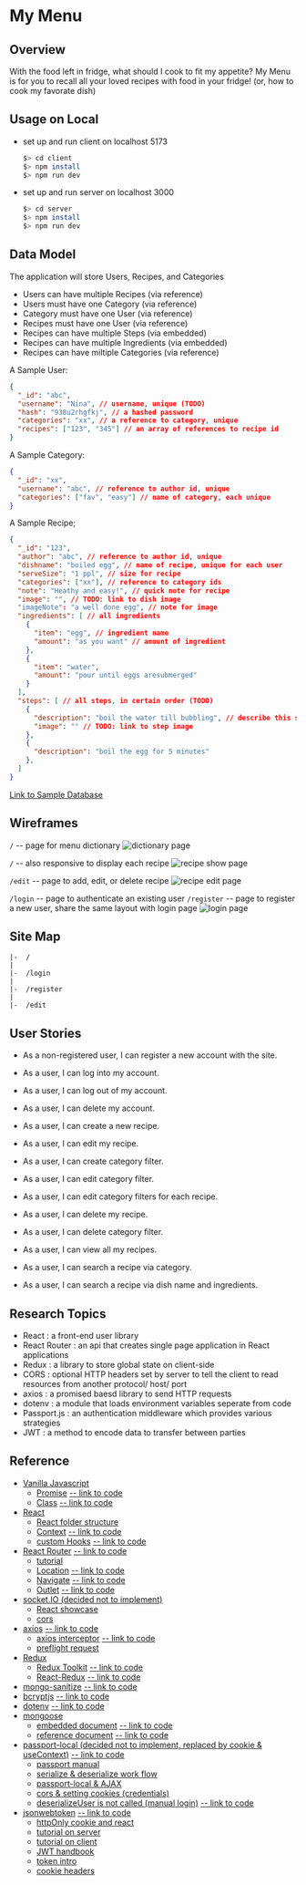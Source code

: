 # My Menu
## Overview
With the food left in fridge, what should I cook to fit my appetite?
My Menu is for you to recall all your loved recipes with food in your fridge! (or, how to cook my favorate dish)

## Usage on Local
- set up and run client on localhost 5173
  ```sh
  $> cd client
  $> npm install
  $> npm run dev
  ```

- set up and run server on localhost 3000
  ```sh
  $> cd server
  $> npm install
  $> npm run dev
  ```

## Data Model
The application will store Users, Recipes, and Categories
- Users can have multiple Recipes (via reference)
- Users must have one Category (via reference)
- Category must have one User (via reference)
- Recipes must have one User (via reference)
- Recipes can have multiple Steps (via embedded)
- Recipes can have multiple Ingredients (via embedded)
- Recipes can have miltiple Categories (via reference)

A Sample User: 
```json
{
  "_id": "abc",
  "username": "Nina", // username, unique (TODO)
  "hash": "938u2rhgfkj", // a hashed password
  "categories": "xx", // a reference to category, unique
  "recipes": ["123", "345"] // an array of references to recipe id
}
```
A Sample Category:
```json
{
  "_id": "xx",
  "username": "abc", // reference to author id, unique
  "categories": ["fav", "easy"] // name of category, each unique
}
```
A Sample Recipe;
```json
{
  "_id": "123",
  "author": "abc", // reference to author id, unique
  "dishname": "boiled egg", // name of recipe, unique for each user
  "serveSize": "1 ppl", // size for recipe
  "categories": ["xx"], // reference to category ids
  "note": "Heathy and easy!", // quick note for recipe
  "image": "", // TODO: link to dish image
  "imageNote": "a well done egg", // note for image
  "ingredients": [ // all ingredients
    {
      "item": "egg", // ingredient name
      "amount": "as you want" // amount of ingredient
    },
    {
      "item": "water",
      "amount": "pour until eggs aresubmerged"
    }
  ],
  "steps": [ // all steps, in certain order (TODO)
    {
      "description": "boil the water till bubbling", // describe this step
      "image": "" // TODO: link to step image
    },
    {
      "description": "boil the egg for 5 minutes"
    },
  ]
}
```

[Link to Sample Database](./documentation/sampledb.mjs)

## Wireframes

`/` -- page for menu dictionary
![dictionary page](./documentation/dictionary-page.png)

`/` -- also responsive to display each recipe
![recipe show page](./documentation/display-page.png)

`/edit` -- page to add, edit, or delete recipe
![recipe edit page](./documentation/edit-page.png)

`/login` -- page to authenticate an existing user
`/register` -- page to register a new user, share the same layout with login page
![login page](./documentation/login-page.png)

## Site Map
```
|-  /
|
|-  /login
|
|-  /register
|
|-  /edit
```

## User Stories
- As a non-registered user, I can register a new account with the site.
- As a user, I can log into my account.
- As a user, I can log out of my account.
- As a user, I can delete my account.

- As a user, I can create a new recipe.
- As a user, I can edit my recipe.
- As a user, I can create category filter.
- As a user, I can edit category filter.
- As a user, I can edit category filters for each recipe.
- As a user, I can delete my recipe.
- As a user, I can delete category filter.

- As a user, I can view all my recipes.
- As a user, I can search a recipe via category.
- As a user, I can search a recipe via dish name and ingredients.

## Research Topics
- React : a front-end user library
- React Router : an api that creates single page application in React applications
- Redux : a library to store global state on client-side
- CORS : optional HTTP headers set by server to tell the client to read resources from another protocol/ host/ port
- axios : a promised baesd library to send HTTP requests
- dotenv : a module that loads environment variables seperate from code
- Passport.js : an authentication middleware which provides various strategies
- JWT : a method to encode data to transfer between parties

## Reference
- [Vanilla Javascript](https://developer.mozilla.org/en-US/docs/Web/JavaScript)
    - [Promise](https://developer.mozilla.org/en-US/docs/Web/JavaScript/Reference/Global_Objects/Promise) [-- link to code](./server/src/utils/findRecipes.mjs)
    - [Class](https://developer.mozilla.org/en-US/docs/Web/JavaScript/Reference/Classes) [-- link to code](./client/src/common/utils/readKaomojis.jsx)
- [React](https://react.dev/reference/react)
    - [React folder structure](https://legacy.reactjs.org/docs/faq-structure.html)
    - [Context](https://react.dev/learn/passing-data-deeply-with-context) [-- link to code](./client/src/common/context/authProvider.jsx)
    - [custom Hooks](https://react.dev/learn/reusing-logic-with-custom-hooks) [-- link to code](./client/src/common/hooks/)
- [React Router](https://reactrouter.com/en/main/start/overview) [-- link to code](./client/src/app/appRoutes.jsx)
    - [tutorial](https://www.youtube.com/watch?v=Ul3y1LXxzdU&t=634s)
    - [Location](https://v5.reactrouter.com/web/api/location) [-- link to code](./client/src/components/protectedRoutes.jsx)
    - [Navigate](https://reactrouter.com/en/main/components/navigate) [-- link to code](./client/src/components/protectedRoutes.jsx)
    - [Outlet](https://reactrouter.com/en/main/components/outlet) [-- link to code](./client/src/components/protectedRoutes.jsx)
- [socket.IO (decided not to implement)](https://socket.io/docs)
    - [React showcase](https://socket.io/how-to/use-with-react)
    - [cors](https://socket.io/docs/v4/handling-cors/)
- [axios](https://github.com/axios/axios) [-- link to code](./client/src/common/api/axios.jsx)
    - [axios interceptor](https://stackoverflow.com/questions/52737078/how-can-you-use-axios-interceptors) [-- link to code](./client/src/common/hooks/useAxiosTooken.jsx)
    - [preflight request](https://developer.mozilla.org/en-US/docs/Glossary/Preflight_request)
- [Redux](https://redux.js.org/tutorials/fundamentals/part-1-overview#how-to-read-this-tutorial)
    - [Redux Toolkit](https://redux-toolkit.js.org/api/configureStore) [-- link to code](./client/src/features/)
    - [React-Redux](https://react-redux.js.org/api/provider) [-- link to code](./client/src/components/authentication/login.jsx)
- [mongo-sanitize](https://www.npmjs.com/package/mongo-sanitize) [-- link to code](./server/src/middlewares/sanitizeInput.mjs)
- [bcryptjs](https://www.npmjs.com/package/bcryptjs) [-- link to code](./server/src/authRoutes/authJWT.mjs)
- [dotenv](https://www.npmjs.com/package/dotenv) [-- link to code](./server/src/authRoutes/authJWT.mjs)
- [mongoose](https://mongoosejs.com/docs/guide.html) 
    - [embedded document](https://mongoosejs.com/docs/subdocs.html) [-- link to code](./server/src/databases/recipedb.mjs)
    - [reference document](https://mongoosejs.com/docs/populate.html#population) [-- link to code](./server/src/databases/userdb.mjs)
- [passport-local (decided not to implement, replaced by cookie & useContext)](https://www.passportjs.org/concepts/authentication) [-- link to code](./server/src/authRoutes/authLocal.mjs)
    - [passport manual](https://github.com/jwalton/passport-api-docs#intro)
    - [serialize & deserialize work flow](https://stackoverflow.com/questions/27637609/understanding-passport-serialize-deserialize)
    - [passport-local & AJAX](https://itecnote.com/tecnote/jquery-ajax-call-to-passportjs-login-on-express-nodejs-framework/)
    - [cors & setting cookies (credentials)](https://github.com/jaredhanson/passport/issues/446)
    - [deserializeUser is not called (manual login)](https://stackoverflow.com/questions/57293115/passport-deserializeuser-not-being-called) [-- link to code](./server/src/utils/localPassport.mjs)
- [jsonwebtoken](https://github.com/auth0/node-jsonwebtoken) [-- link to code](./server/src/authRoutes/authJWT.mjs)
    - [httpOnly cookie and react](https://stackoverflow.com/questions/68970499/how-to-get-http-only-cookie-in-react)
    - [tutorial on server](https://www.youtube.com/watch?v=f2EqECiTBL8)
    - [tutorial on client](https://www.youtube.com/watch?v=nI8PYZNFtac)
    - [JWT handbook](https://auth0.com/resources/ebooks/jwt-handbook)
    - [token intro](https://auth0.com/docs/secure/tokens)
    - [cookie headers](https://expressjs.com/en/api.html#res.cookie)